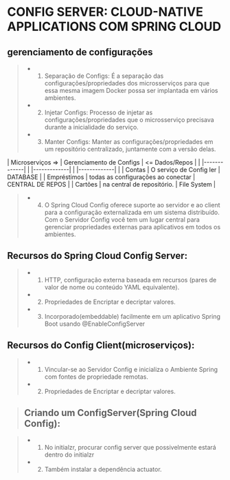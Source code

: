 # CONFIG SERVER: CLOUD-NATIVE APPLICATIONS COM SPRING CLOUD

## gerenciamento de configurações

> - 1. Separação de Configs: É a separação das configurações/propriedades dos microsserviços para que essa mesma imagem Docker possa ser implantada em vários ambientes.
> - 2. Injetar Configs: Processo de injetar as configurações/propriedades que o microsserviço precisava durante a inicialidade do serviço.
> - 3. Manter Configs: Manter as configurações/propriedades em um repositório centralizado, juntamente com a versão delas.

|           Microserviços =>                                   |              Gerenciamento de Configs        |                  <=    Dados/Repos           |
|          |-------------|                                     |          |-------------|                     |              |-------------|               |
|               Contas                                         |         O serviço de Config ler              |              DATABASE                      |
|               Empréstimos                                    |         todas as configurações ao conectar   |              CENTRAL DE REPOS              |
|               Cartões                                        |         na central de repositório.           |              File System                   |


> - 4. O Spring Cloud Config oferece suporte ao servidor e ao client para a configuração externalizada em um sistema distribuído.
Com o Servidor Config você tem um lugar central para gerenciar propriedades externas para aplicativos em todos os ambientes.

## Recursos do Spring Cloud Config Server:

> - 1. HTTP, configuração externa baseada em recursos (pares de valor de nome ou conteúdo YAML equivalente).
> - 2. Propriedades de Encriptar e decriptar valores.
> - 3. Incorporado(embeddable) facilmente em um aplicativo Spring Boot usando @EnabIeConfigServer

## Recursos do Config Client(microserviços):

> - 1. Vincular-se ao Servidor Config e inicializa o Ambiente Spring com fontes de propriedade remotas.
> - 2. Propriedades de Encriptar e decriptar valores.

>## Criando um ConfigServer(Spring Cloud Config):

> - 1. No initialzr, procurar config server que possivelmente estará dentro do initialzr
> - 2. Também instalar a dependência actuator.
